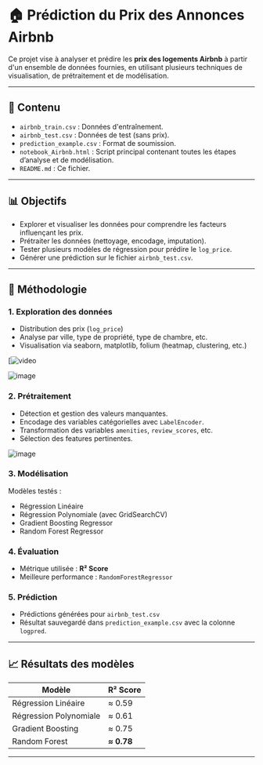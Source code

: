 # 🏠 Prédiction du Prix des Annonces Airbnb

Ce projet vise à analyser et prédire les **prix des logements Airbnb** à partir d'un ensemble de données fournies, en utilisant plusieurs techniques de visualisation, de prétraitement et de modélisation.

---

## 📁 Contenu

- `airbnb_train.csv` : Données d'entraînement.
- `airbnb_test.csv` : Données de test (sans prix).
- `prediction_example.csv` : Format de soumission.
- `notebook_Airbnb.html` : Script principal contenant toutes les étapes d’analyse et de modélisation.
- `README.md` : Ce fichier.

---

## 📊 Objectifs

- Explorer et visualiser les données pour comprendre les facteurs influençant les prix.
- Prétraiter les données (nettoyage, encodage, imputation).
- Tester plusieurs modèles de régression pour prédire le `log_price`.
- Générer une prédiction sur le fichier `airbnb_test.csv`.

---

## 🧪 Méthodologie

### 1. Exploration des données
- Distribution des prix (`log_price`)
- Analyse par ville, type de propriété, type de chambre, etc.
- Visualisation via seaborn, matplotlib, folium (heatmap, clustering, etc.)

[![video]([[https://github.com/user-attachments/assets/dbf2f6ce-93bf-41ba-bc7a-5fa11161fdf1](https://github.com/user-attachments/assets/03840a4e-a4a2-41d6-8ba8-6793b08a73ce)](https://github.com/mins25/Analyse-Data-et-prediction-prix-Airbnb/blob/main/Heatmap.mp4))

![image](https://github.com/user-attachments/assets/8c643d68-65e9-4238-88d4-ba2e2289ec39)




### 2. Prétraitement
- Détection et gestion des valeurs manquantes.
- Encodage des variables catégorielles avec `LabelEncoder`.
- Transformation des variables `amenities`, `review_scores`, etc.
- Sélection des features pertinentes.

![image](https://github.com/user-attachments/assets/7455793c-5e2a-45b0-8b62-9b01e6b44a72)


### 3. Modélisation
Modèles testés :
- Régression Linéaire
- Régression Polynomiale (avec GridSearchCV)
- Gradient Boosting Regressor
- Random Forest Regressor

### 4. Évaluation
- Métrique utilisée : **R² Score**
- Meilleure performance : `RandomForestRegressor`

### 5. Prédiction
- Prédictions générées pour `airbnb_test.csv`
- Résultat sauvegardé dans `prediction_example.csv` avec la colonne `logpred`.

---

## 📈 Résultats des modèles

| Modèle                     | R² Score |
|---------------------------|----------|
| Régression Linéaire       | ≈ 0.59   |
| Régression Polynomiale    | ≈ 0.61   |
| Gradient Boosting         | ≈ 0.75   |
| Random Forest             | **≈ 0.78**   |

---
